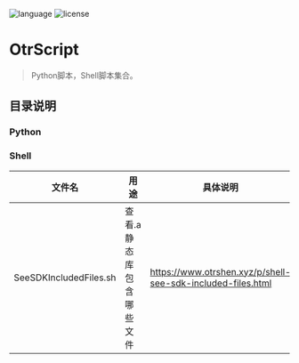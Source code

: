![language](https://img.shields.io/badge/language-Python3%7CShell-brightgreen) ![license](https://img.shields.io/badge/license-MIT-373737)

# OtrScript

> Python脚本，Shell脚本集合。

## 目录说明

### Python
  
### Shell

文件名 | 用途 |  具体说明 
-|-|-
SeeSDKIncludedFiles.sh | 查看.a静态库包含哪些文件 | https://www.otrshen.xyz/p/shell-see-sdk-included-files.html |
